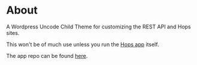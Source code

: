 # About
A Wordpress Uncode Child Theme for customizing the REST API and Hops sites.

This won't be of much use unless you run the [Hops app](https://hops.uy) itself.

The app repo can be found [here](https://github.com/minimo-io/hopmasters).
